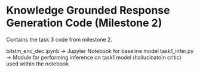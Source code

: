 Knowledge Grounded Response Generation Code (Milestone 2)
========================================================

Contains the task 3 code from milestone 2.

bilstm_enc_dec.ipynb -> Jupyter Notebook for baseline model 
task1_infer.py -> Module for performing inference on task1 model (hallucinatoin critic) used within the notebook
